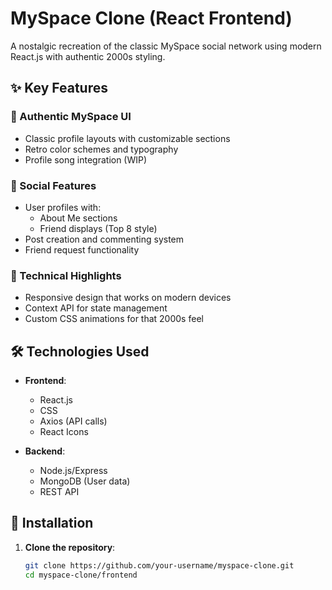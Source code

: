 <!-- # React + Vite

This template provides a minimal setup to get React working in Vite with HMR and some ESLint rules.

Currently, two official plugins are available:

- [@vitejs/plugin-react](https://github.com/vitejs/vite-plugin-react/blob/main/packages/plugin-react/README.md) uses [Babel](https://babeljs.io/) for Fast Refresh
- [@vitejs/plugin-react-swc](https://github.com/vitejs/vite-plugin-react-swc) uses [SWC](https://swc.rs/) for Fast Refresh

## Expanding the ESLint configuration

If you are developing a production application, we recommend using TypeScript and enable type-aware lint rules. Check out the [TS template](https://github.com/vitejs/vite/tree/main/packages/create-vite/template-react-ts) to integrate TypeScript and [`typescript-eslint`](https://typescript-eslint.io) in your project. -->

# MySpace Clone (React Frontend)
A nostalgic recreation of the classic MySpace social network using modern React.js with authentic 2000s styling.

## ✨ Key Features

### 🎨 Authentic MySpace UI
- Classic profile layouts with customizable sections
- Retro color schemes and typography
- Profile song integration (WIP)

### 👥 Social Features
- User profiles with:
  - About Me sections
  - Friend displays (Top 8 style)
- Post creation and commenting system
- Friend request functionality

### 🔧 Technical Highlights
- Responsive design that works on modern devices
- Context API for state management
- Custom CSS animations for that 2000s feel

## 🛠️ Technologies Used

- **Frontend**:
  - React.js 
  - CSS 
  - Axios (API calls)
  - React Icons

- **Backend**:
  - Node.js/Express
  - MongoDB (User data)
  - REST API

## 🚀 Installation

1. **Clone the repository**:
   ```bash
   git clone https://github.com/your-username/myspace-clone.git
   cd myspace-clone/frontend